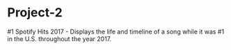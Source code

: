 # Project-2
#1 Spotify Hits 2017 - Displays the life and timeline of a song while it was #1 in the U.S. throughout the year 2017.
